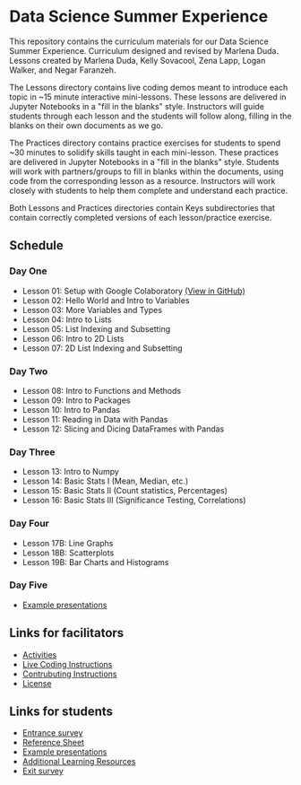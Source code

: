 # Data Science Summer Experience

This repository contains the curriculum materials for our Data Science Summer Experience. Curriculum designed and revised by Marlena Duda. Lessons created by Marlena Duda, Kelly Sovacool, Zena Lapp, Logan Walker, and Negar Faranzeh.

The Lessons directory contains live coding demos meant to introduce each topic in ~15 minute interactive mini-lessons. These lessons are delivered in Jupyter Notebooks in a "fill in the blanks" style. Instructors will guide students through each lesson and the students will follow along, filling in the blanks on their own documents as we go.

The Practices directory contains practice exercises for students to spend ~30 minutes to solidify skills taught in each mini-lesson. These practices are delivered in Jupyter Notebooks in a "fill in the blanks" style. Students will work with partners/groups to fill in blanks within the documents, using code from the corresponding lesson as a resource. Instructors will work closely with students to help them complete and understand each practice.

Both Lessons and Practices directories contain Keys subdirectories that contain correctly completed versions of each lesson/practice exercise.

## Schedule

### Day One
  - Lesson 01: Setup with Google Colaboratory [(View in GitHub)](Lessons/Lesson01_Setup.md)
  - Lesson 02: Hello World and Intro to Variables
  - Lesson 03: More Variables and Types
  - Lesson 04: Intro to Lists
  - Lesson 05: List Indexing and Subsetting
  - Lesson 06: Intro to 2D Lists
  - Lesson 07: 2D List Indexing and Subsetting

### Day Two
  - Lesson 08: Intro to Functions and Methods
  - Lesson 09: Intro to Packages
  - Lesson 10: Intro to Pandas
  - Lesson 11: Reading in Data with Pandas
  - Lesson 12: Slicing and Dicing DataFrames with Pandas

### Day Three
  - Lesson 13: Intro to Numpy
  - Lesson 14: Basic Stats I (Mean, Median, etc.)
  - Lesson 15: Basic Stats II (Count statistics, Percentages)
  - Lesson 16: Basic Stats III (Significance Testing, Correlations)

### Day Four
  - Lesson 17B: Line Graphs
  - Lesson 18B: Scatterplots
  - Lesson 19B: Bar Charts and Histograms

### Day Five
  - [Example presentations](https://drive.google.com/open?id=1Rn10NGdVKYw5c9LaWQHT5BOJnrapmYbdsoBoHqs2myQ)

## Links for facilitators

- [Activities](Activites/)
- [Live Coding Instructions](https://gist.github.com/zmml/402f7d362112bcea1e19eee63bcac0ee)
- [Contrubuting Instructions](https://github.com/gwc-dcmb/gwc-dcmb/CONTRIBUTING.md)
- [License](https://github.com/gwc-dcmb/gwc-dcmb/LICENSE.md)

## Links for students

- [Entrance survey](https://forms.gle/gXLj62T7bEMFipdv7)
- [Reference Sheet](reference.md)
- [Example presentations](https://drive.google.com/open?id=1Rn10NGdVKYw5c9LaWQHT5BOJnrapmYbdsoBoHqs2myQ)
- [Additional Learning Resources](https://github.com/gwc-dcmb/gwc-dcmb/resources.md)
- [Exit survey](https://forms.gle/uF74RVQXjnJ6xzLy8)

